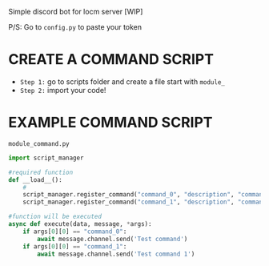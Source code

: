 Simple discord bot for locm server [WIP]


P/S: Go to ```config.py``` to paste your token

# CREATE A COMMAND SCRIPT
- `Step 1:` go to scripts folder and create a file start with `module_`
- `Step 2:` import your code!

# EXAMPLE COMMAND SCRIPT
```module_command.py```
```python
import script_manager

#required function
def __load__(): 
    #
    script_manager.register_command("command_0", "description", "command") 
    script_manager.register_command("command_1", "description", "command") 

#function will be executed
async def execute(data, message, *args):
    if args[0][0] == "command_0":
        await message.channel.send('Test command')
    if args[0][0] == "command_1":
        await message.channel.send('Test command 1')
```
